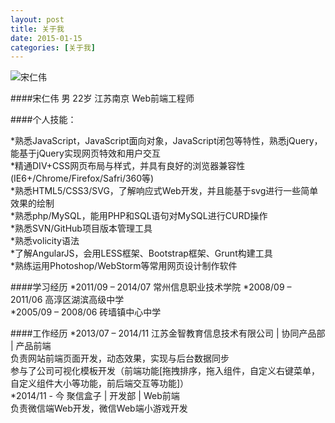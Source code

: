 ```yaml
---
layout: post
title: 关于我
date: 2015-01-15
categories: [关于我]
---
```


![宋仁伟](http://rwson.github.io/assets/img/me.jpg)

####宋仁伟 男 22岁 江苏南京 Web前端工程师    

####个人技能：   

*熟悉JavaScript，JavaScript面向对象，JavaScript闭包等特性，熟悉jQuery，能基于jQuery实现网页特效和用户交互     
*精通DIV+CSS网页布局与样式，并具有良好的浏览器兼容性(IE6+/Chrome/Firefox/Safri/360等)   
*熟悉HTML5/CSS3/SVG，了解响应式Web开发，并且能基于svg进行一些简单效果的绘制   
*熟悉php/MySQL，能用PHP和SQL语句对MySQL进行CURD操作   
*熟悉SVN/GitHub项目版本管理工具   
*熟悉volicity语法   
*了解AngularJS，会用LESS框架、Bootstrap框架、Grunt构建工具   
*熟练运用Photoshop/WebStorm等常用网页设计制作软件   


####学习经历
*2011/09 – 2014/07 常州信息职业技术学院
*2008/09 – 2011/06 高淳区湖滨高级中学   
*2005/09 – 2008/06 砖墙镇中心中学   

####工作经历
*2013/07 – 2014/11   江苏金智教育信息技术有限公司 | 协同产品部 | 产品前端    
负责网站前端页面开发，动态效果，实现与后台数据同步   
参与了公司可视化模板开发（前端功能[拖拽排序，拖入组件，自定义右键菜单，自定义组件大小等功能，前后端交互等功能]）   
*2014/11 - 今  聚信盒子 | 开发部 | Web前端   
负责微信端Web开发，微信Web端小游戏开发